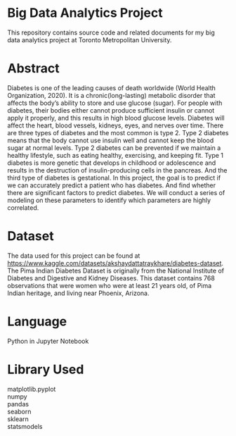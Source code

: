 # Big Data Analytics Project
This repository contains source code and related documents for my big data analytics project at Toronto Metropolitan University.

# Abstract

Diabetes is one of the leading causes of death worldwide (World Health Organization, 2020). It is a chronic(long-lasting) metabolic disorder that affects the body’s ability to store and use glucose (sugar). For people with diabetes, their bodies either cannot produce sufficient insulin or cannot apply it properly, and this results in high blood glucose levels. Diabetes will affect the heart, blood vessels, kidneys, eyes, and nerves over time. There are three types of diabetes and the most common is type 2. Type 2 diabetes means that the body cannot use insulin well and cannot keep the blood sugar at normal levels. Type 2 diabetes can be prevented if we maintain a healthy lifestyle, such as eating healthy, exercising, and keeping fit. Type 1 diabetes is more genetic that develops in childhood or adolescence and results in the destruction of insulin-producing cells in the pancreas. And the third type of diabetes is gestational. 
In this project, the goal is to predict if we can accurately predict a patient who has diabetes. And find whether there are significant factors to predict diabetes. We will conduct a series of modeling on these parameters to identify which parameters are highly correlated.

# Dataset

The data used for this project can be found at https://www.kaggle.com/datasets/akshaydattatraykhare/diabetes-dataset. The Pima Indian Diabetes Dataset is originally from the National Institute of Diabetes and Digestive and Kidney Diseases. This dataset contains 768 observations that were women who were at least 21 years old, of Pima Indian heritage, and living near Phoenix, Arizona. 

# Language

Python in Jupyter Notebook

# Library Used

matplotlib.pyplot  
numpy  
pandas  
seaborn  
sklearn  
statsmodels  
